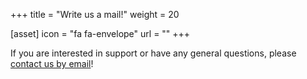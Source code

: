 +++
title = "Write us a mail!"
weight = 20

[asset]
  icon = "fa fa-envelope"
  url = ""
+++

If you are interested in support or have any general questions, please [contact us by email](mailto:cdt.cloud@eclipsesource.com)!
